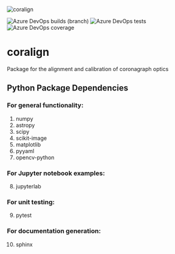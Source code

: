 ![coralign](https://github.com/nasa-jpl/coralign/actions/workflows/pycoralign_test.yml/badge.svg)

![Azure DevOps builds (branch)](https://img.shields.io/azure-devops/build/highcontrast/ae157811-7425-413f-9852-abf8d3ec766c/4/main?label=MATLAB%20build)
![Azure DevOps tests](https://img.shields.io/azure-devops/tests/highcontrast/coralign-matlab/4/main?label=MATLAB%20tests)
![Azure DevOps coverage](https://img.shields.io/azure-devops/coverage/highcontrast/coralign-matlab/4?label=MATLAB%20coverage)

# coralign
Package for the alignment and calibration of coronagraph optics

## Python Package Dependencies
### For general functionality:
1. numpy
2. astropy
3. scipy
4. scikit-image
5. matplotlib
6. pyyaml
7. opencv-python
### For Jupyter notebook examples:
8. jupyterlab
### For unit testing:
9. pytest
### For documentation generation:
10. sphinx
